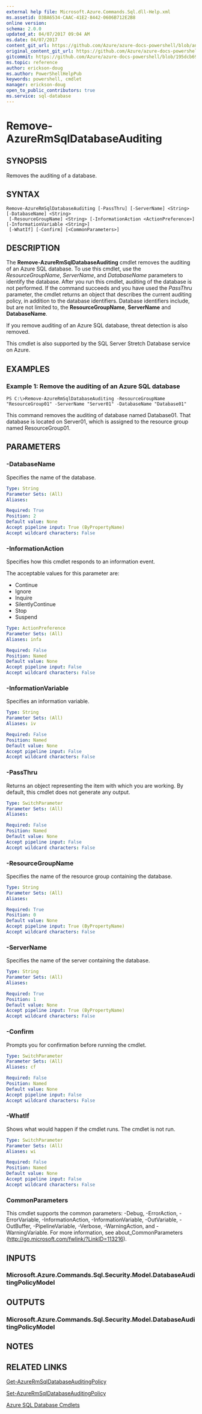 ```yaml
---
external help file: Microsoft.Azure.Commands.Sql.dll-Help.xml
ms.assetid: D3BA6534-CAAC-41E2-8442-0606B712E2B8
online version:
schema: 2.0.0
updated_at: 04/07/2017 09:04 AM
ms.date: 04/07/2017
content_git_url: https://github.com/Azure/azure-docs-powershell/blob/anne2017/azureps-cmdlets-docs/ResourceManager/AzureRM.Sql/v2.8.0/Remove-AzureRmSqlDatabaseAuditing.md
original_content_git_url: https://github.com/Azure/azure-docs-powershell/blob/anne2017/azureps-cmdlets-docs/ResourceManager/AzureRM.Sql/v2.8.0/Remove-AzureRmSqlDatabaseAuditing.md
gitcommit: https://github.com/Azure/azure-docs-powershell/blob/195dcb690a30a5f2c0ecd5606483862547ef544a
ms.topic: reference
author: erickson-doug
ms.author: PowerShellHelpPub
keywords: powershell, cmdlet
manager: erickson-doug
open_to_public_contributors: true
ms.service: sql-database
---
```


# Remove-AzureRmSqlDatabaseAuditing

## SYNOPSIS
Removes the auditing of a database.

## SYNTAX

```
Remove-AzureRmSqlDatabaseAuditing [-PassThru] [-ServerName] <String> [-DatabaseName] <String>
 [-ResourceGroupName] <String> [-InformationAction <ActionPreference>] [-InformationVariable <String>]
 [-WhatIf] [-Confirm] [<CommonParameters>]
```

## DESCRIPTION
The **Remove-AzureRmSqlDatabaseAuditing** cmdlet removes the auditing of an Azure SQL database.
To use this cmdlet, use the *ResourceGroupName*, *ServerName*, and *DatabaseName* parameters to identify the database.
After you run this cmdlet, auditing of the database is not performed.
If the command succeeds and you have used the *PassThru* parameter, the cmdlet returns an object that describes the current auditing policy, in addition to the database identifiers.
Database identifiers include, but are not limited to, the **ResourceGroupName**, **ServerName** and **DatabaseName**.

If you remove auditing of an Azure SQL database, threat detection is also removed.

This cmdlet is also supported by the SQL Server Stretch Database service on Azure.

## EXAMPLES

### Example 1: Remove the auditing of an Azure SQL database
```
PS C:\>Remove-AzureRmSqlDatabaseAuditing -ResourceGroupName "ResourceGroup01" -ServerName "Server01" -DatabaseName "Database01"
```

This command removes the auditing of database named Database01.
That database is located on Server01, which is assigned to the resource group named ResourceGroup01.

## PARAMETERS

### -DatabaseName
Specifies the name of the database.

```yaml
Type: String
Parameter Sets: (All)
Aliases: 

Required: True
Position: 2
Default value: None
Accept pipeline input: True (ByPropertyName)
Accept wildcard characters: False
```

### -InformationAction
Specifies how this cmdlet responds to an information event.

The acceptable values for this parameter are:

- Continue
- Ignore
- Inquire
- SilentlyContinue
- Stop
- Suspend

```yaml
Type: ActionPreference
Parameter Sets: (All)
Aliases: infa

Required: False
Position: Named
Default value: None
Accept pipeline input: False
Accept wildcard characters: False
```

### -InformationVariable
Specifies an information variable.

```yaml
Type: String
Parameter Sets: (All)
Aliases: iv

Required: False
Position: Named
Default value: None
Accept pipeline input: False
Accept wildcard characters: False
```

### -PassThru
Returns an object representing the item with which you are working. By default, this cmdlet does not generate any output.

```yaml
Type: SwitchParameter
Parameter Sets: (All)
Aliases: 

Required: False
Position: Named
Default value: None
Accept pipeline input: False
Accept wildcard characters: False
```

### -ResourceGroupName
Specifies the name of the resource group containing the database.

```yaml
Type: String
Parameter Sets: (All)
Aliases: 

Required: True
Position: 0
Default value: None
Accept pipeline input: True (ByPropertyName)
Accept wildcard characters: False
```

### -ServerName
Specifies the name of the server containing the database.

```yaml
Type: String
Parameter Sets: (All)
Aliases: 

Required: True
Position: 1
Default value: None
Accept pipeline input: True (ByPropertyName)
Accept wildcard characters: False
```

### -Confirm
Prompts you for confirmation before running the cmdlet.

```yaml
Type: SwitchParameter
Parameter Sets: (All)
Aliases: cf

Required: False
Position: Named
Default value: None
Accept pipeline input: False
Accept wildcard characters: False
```

### -WhatIf
Shows what would happen if the cmdlet runs. The cmdlet is not run.

```yaml
Type: SwitchParameter
Parameter Sets: (All)
Aliases: wi

Required: False
Position: Named
Default value: None
Accept pipeline input: False
Accept wildcard characters: False
```

### CommonParameters
This cmdlet supports the common parameters: -Debug, -ErrorAction, -ErrorVariable, -InformationAction, -InformationVariable, -OutVariable, -OutBuffer, -PipelineVariable, -Verbose, -WarningAction, and -WarningVariable. For more information, see about_CommonParameters (http://go.microsoft.com/fwlink/?LinkID=113216).

## INPUTS

### Microsoft.Azure.Commands.Sql.Security.Model.DatabaseAuditingPolicyModel

## OUTPUTS

### Microsoft.Azure.Commands.Sql.Security.Model.DatabaseAuditingPolicyModel

## NOTES

## RELATED LINKS

[Get-AzureRmSqlDatabaseAuditingPolicy](./Get-AzureRmSqlDatabaseAuditingPolicy.md)

[Set-AzureRmSqlDatabaseAuditingPolicy](./Set-AzureRmSqlDatabaseAuditingPolicy.md)

[Azure SQL Database Cmdlets](./AzureRM.Sql.md)


